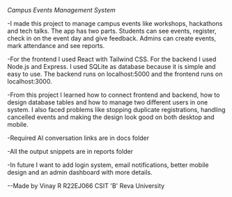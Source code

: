 *Campus Events Management System*

-I made this project to manage campus events like workshops, hackathons and tech talks. 
The app has two parts. Students can see events, register, check in on the event day and give feedback. 
Admins can create events, mark attendance and see reports.

-For the frontend I used React with Tailwind CSS. 
For the backend I used Node.js and Express. 
I used SQLite as database because it is simple and easy to use. 
The backend runs on localhost:5000 and the frontend runs on localhost:3000.

-From this project I learned how to connect frontend and backend, how to design database tables and how to manage two different users in one system. 
I also faced problems like stopping duplicate registrations, handling cancelled events and making the design look good on both desktop and mobile.

-Required AI conversation links are in docs folder

-All the output snippets are in reports folder

-In future I want to add login system, email notifications, better mobile design and an admin dashboard with more details.

--Made by Vinay R R22EJ066 CSIT 'B' Reva University
